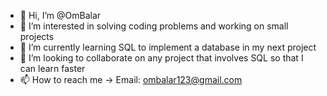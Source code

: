 - 👋 Hi, I’m @OmBalar
- 👀 I’m interested in solving coding problems and working on small projects
- 🌱 I’m currently learning SQL to implement a database in my next project
- 💞️ I’m looking to collaborate on any project that involves SQL so that I can learn faster
- 📫 How to reach me -> Email: ombalar123@gmail.com

